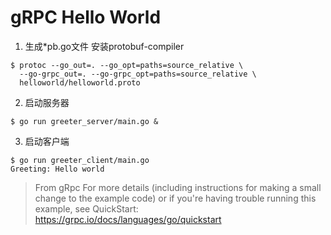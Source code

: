 # gRPC Hello World

1. 生成*pb.go文件 安装protobuf-compiler

  ```console
  $ protoc --go_out=. --go_opt=paths=source_relative \
    --go-grpc_out=. --go-grpc_opt=paths=source_relative \
    helloworld/helloworld.proto
  ```

2. 启动服务器

  ```console
  $ go run greeter_server/main.go &
  ```

3. 启动客户端

  ```console
  $ go run greeter_client/main.go
  Greeting: Hello world
  ```


> From gRpc
> For more details (including instructions for making a small change to the
> example code) or if you're having trouble running this example, see QuickStart: https://grpc.io/docs/languages/go/quickstart